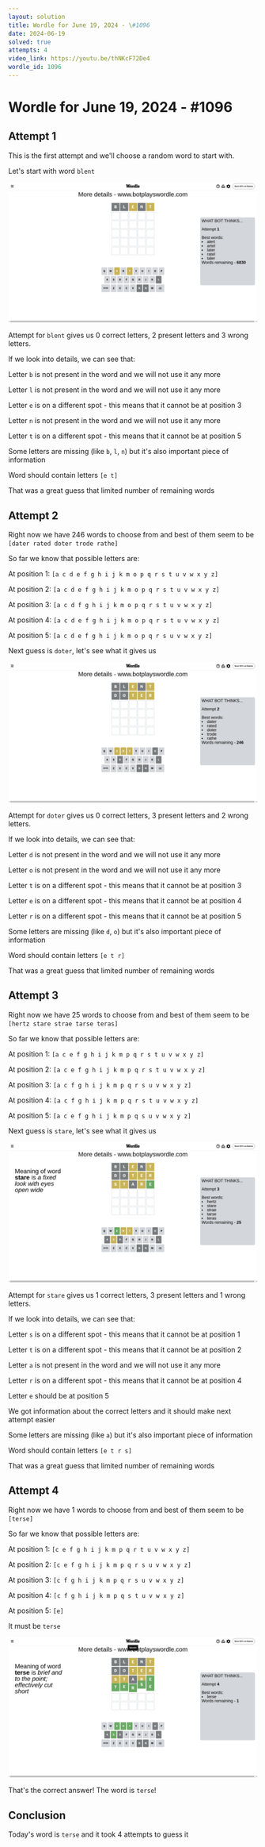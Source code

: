 ```yaml
---
layout: solution
title: Wordle for June 19, 2024 - \#1096
date: 2024-06-19
solved: true
attempts: 4
video_link: https://youtu.be/thNKcF72De4
wordle_id: 1096
---
```


# Wordle for June 19, 2024 - \#1096

## Attempt 1

This is the first attempt and we'll choose a random word to start with.

Let's start with word `blent`

![Attempt 1](2024-06-19/attempt-1.png)

Attempt for `blent` gives us 0 correct letters, 2 present letters and 3 wrong letters.

If we look into details, we can see that:

Letter `b` is not present in the word and we will not use it any more

Letter `l` is not present in the word and we will not use it any more

Letter `e` is on a different spot - this means that it cannot be at position 3

Letter `n` is not present in the word and we will not use it any more

Letter `t` is on a different spot - this means that it cannot be at position 5

Some letters are missing (like `b`, `l`, `n`) but it's also important piece of information

Word should contain letters `[e t]`

That was a great guess that limited number of remaining words



## Attempt 2

Right now we have 246 words to choose from and best of them seem to be `[dater rated doter trode rathe]`

So far we know that possible letters are:

At position 1: `[a c d e f g h i j k m o p q r s t u v w x y z]`

At position 2: `[a c d e f g h i j k m o p q r s t u v w x y z]`

At position 3: `[a c d f g h i j k m o p q r s t u v w x y z]`

At position 4: `[a c d e f g h i j k m o p q r s t u v w x y z]`

At position 5: `[a c d e f g h i j k m o p q r s u v w x y z]`

Next guess is `doter`, let's see what it gives us

![Attempt 2](2024-06-19/attempt-2.png)

Attempt for `doter` gives us 0 correct letters, 3 present letters and 2 wrong letters.

If we look into details, we can see that:

Letter `d` is not present in the word and we will not use it any more

Letter `o` is not present in the word and we will not use it any more

Letter `t` is on a different spot - this means that it cannot be at position 3

Letter `e` is on a different spot - this means that it cannot be at position 4

Letter `r` is on a different spot - this means that it cannot be at position 5

Some letters are missing (like `d`, `o`) but it's also important piece of information

Word should contain letters `[e t r]`

That was a great guess that limited number of remaining words



## Attempt 3

Right now we have 25 words to choose from and best of them seem to be `[hertz stare strae tarse teras]`

So far we know that possible letters are:

At position 1: `[a c e f g h i j k m p q r s t u v w x y z]`

At position 2: `[a c e f g h i j k m p q r s t u v w x y z]`

At position 3: `[a c f g h i j k m p q r s u v w x y z]`

At position 4: `[a c f g h i j k m p q r s t u v w x y z]`

At position 5: `[a c e f g h i j k m p q s u v w x y z]`

Next guess is `stare`, let's see what it gives us

![Attempt 3](2024-06-19/attempt-3.png)

Attempt for `stare` gives us 1 correct letters, 3 present letters and 1 wrong letters.

If we look into details, we can see that:

Letter `s` is on a different spot - this means that it cannot be at position 1

Letter `t` is on a different spot - this means that it cannot be at position 2

Letter `a` is not present in the word and we will not use it any more

Letter `r` is on a different spot - this means that it cannot be at position 4

Letter `e` should be at position 5

We got information about the correct letters and it should make next attempt easier

Some letters are missing (like `a`) but it's also important piece of information

Word should contain letters `[e t r s]`

That was a great guess that limited number of remaining words



## Attempt 4

Right now we have 1 words to choose from and best of them seem to be `[terse]`

So far we know that possible letters are:

At position 1: `[c e f g h i j k m p q r t u v w x y z]`

At position 2: `[c e f g h i j k m p q r s u v w x y z]`

At position 3: `[c f g h i j k m p q r s u v w x y z]`

At position 4: `[c f g h i j k m p q s t u v w x y z]`

At position 5: `[e]`

It must be `terse`

![Attempt 4](2024-06-19/attempt-4.png)

That's the correct answer! The word is `terse`!

## Conclusion

Today's word is `terse` and it took 4 attempts to guess it

